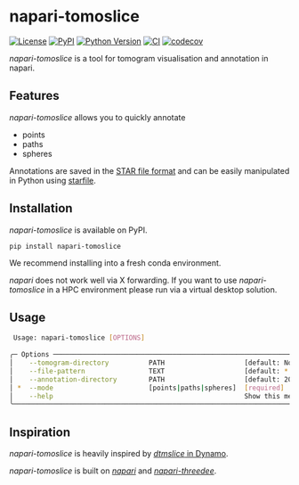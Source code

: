 # napari-tomoslice

[![License](https://img.shields.io/pypi/l/napari-tomoslice.svg?color=green)](https://github.com/alisterburt/napari-tomoslice/raw/main/LICENSE)
[![PyPI](https://img.shields.io/pypi/v/napari-tomoslice.svg?color=green)](https://pypi.org/project/napari-tomoslice)
[![Python Version](https://img.shields.io/pypi/pyversions/napari-tomoslice.svg?color=green)](https://python.org)
[![CI](https://github.com/alisterburt/napari-tomoslice/actions/workflows/ci.yml/badge.svg)](https://github.com/alisterburt/napari-tomoslice/actions/workflows/ci.yml)
[![codecov](https://codecov.io/gh/alisterburt/napari-tomoslice/branch/main/graph/badge.svg)](https://codecov.io/gh/alisterburt/napari-tomoslice)

*napari-tomoslice* is a tool for tomogram visualisation and annotation in napari.

## Features

*napari-tomoslice* allows you to quickly annotate
- points
- paths
- spheres

Annotations are saved in the [STAR file format](https://en.wikipedia.org/wiki/Self-defining_Text_Archive_and_Retrieval)
and can be easily manipulated in Python using [starfile](https://teamtomo.org/starfile/).

## Installation

*napari-tomoslice* is available on PyPI.

```shell
pip install napari-tomoslice
```

We recommend installing into a fresh conda environment.

*napari* does not work well via X forwarding. If you want to use *napari-tomoslice* in a HPC environment 
please run via a virtual desktop solution.

## Usage

```sh
 Usage: napari-tomoslice [OPTIONS]                                                                                                                                              
                                                                                                                                                                                
╭─ Options ────────────────────────────────────────────────────────────────────────────────────────────────────────────────────────────────────────────────────────────────────╮
│    --tomogram-directory          PATH                    [default: None]                                                                                                     │
│    --file-pattern                TEXT                    [default: *.mrc]                                                                                                    │
│    --annotation-directory        PATH                    [default: 2024_05_22_21:16:44]                                                                                      │
│ *  --mode                        [points|paths|spheres]  [required]                                                                                                          │
│    --help                                                Show this message and exit.                                                                                         │
╰──────────────────────────────────────────────────────────────────────────────────────────────────────────────────────────────────────────────────────────────────────────────╯
````

## Inspiration

*napari-tomoslice* is heavily inspired by [*dtmslice* in Dynamo](https://www.dynamo-em.org/w/index.php?title=Dtmslice).

*napari-tomoslice* is built on 
[*napari*](https://github.com/napari/napari) 
and 
[*napari-threedee*](https://github.com/napari-threedee/napari-threedee).
